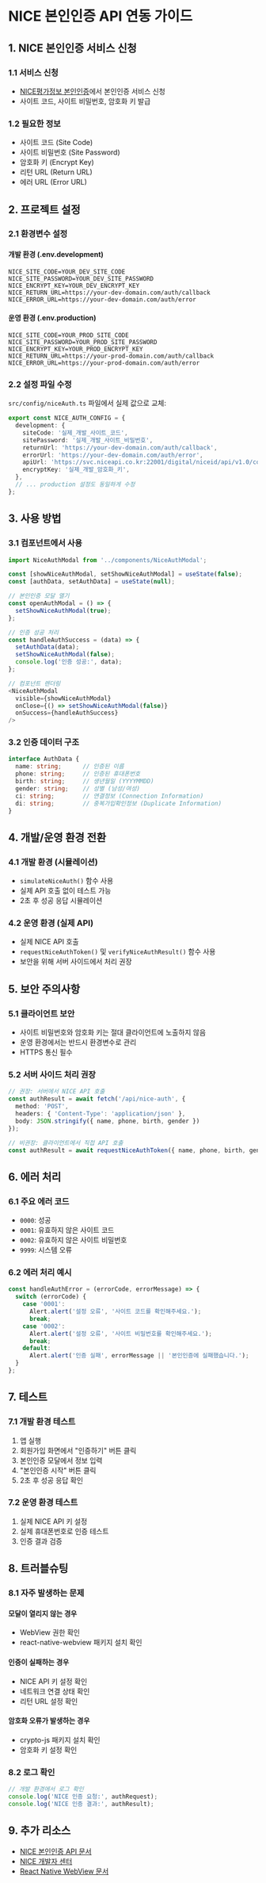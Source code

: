 # NICE 본인인증 API 연동 가이드

## 1. NICE 본인인증 서비스 신청

### 1.1 서비스 신청
- [NICE평가정보 본인인증](https://www.niceid.co.kr)에서 본인인증 서비스 신청
- 사이트 코드, 사이트 비밀번호, 암호화 키 발급

### 1.2 필요한 정보
- 사이트 코드 (Site Code)
- 사이트 비밀번호 (Site Password)
- 암호화 키 (Encrypt Key)
- 리턴 URL (Return URL)
- 에러 URL (Error URL)

## 2. 프로젝트 설정

### 2.1 환경변수 설정

#### 개발 환경 (.env.development)
```env
NICE_SITE_CODE=YOUR_DEV_SITE_CODE
NICE_SITE_PASSWORD=YOUR_DEV_SITE_PASSWORD
NICE_ENCRYPT_KEY=YOUR_DEV_ENCRYPT_KEY
NICE_RETURN_URL=https://your-dev-domain.com/auth/callback
NICE_ERROR_URL=https://your-dev-domain.com/auth/error
```

#### 운영 환경 (.env.production)
```env
NICE_SITE_CODE=YOUR_PROD_SITE_CODE
NICE_SITE_PASSWORD=YOUR_PROD_SITE_PASSWORD
NICE_ENCRYPT_KEY=YOUR_PROD_ENCRYPT_KEY
NICE_RETURN_URL=https://your-prod-domain.com/auth/callback
NICE_ERROR_URL=https://your-prod-domain.com/auth/error
```

### 2.2 설정 파일 수정

`src/config/niceAuth.ts` 파일에서 실제 값으로 교체:

```typescript
export const NICE_AUTH_CONFIG = {
  development: {
    siteCode: '실제_개발_사이트_코드',
    sitePassword: '실제_개발_사이트_비밀번호',
    returnUrl: 'https://your-dev-domain.com/auth/callback',
    errorUrl: 'https://your-dev-domain.com/auth/error',
    apiUrl: 'https://svc.niceapi.co.kr:22001/digital/niceid/api/v1.0/common/crypto/token',
    encryptKey: '실제_개발_암호화_키',
  },
  // ... production 설정도 동일하게 수정
};
```

## 3. 사용 방법

### 3.1 컴포넌트에서 사용

```typescript
import NiceAuthModal from '../components/NiceAuthModal';

const [showNiceAuthModal, setShowNiceAuthModal] = useState(false);
const [authData, setAuthData] = useState(null);

// 본인인증 모달 열기
const openAuthModal = () => {
  setShowNiceAuthModal(true);
};

// 인증 성공 처리
const handleAuthSuccess = (data) => {
  setAuthData(data);
  setShowNiceAuthModal(false);
  console.log('인증 성공:', data);
};

// 컴포넌트 렌더링
<NiceAuthModal
  visible={showNiceAuthModal}
  onClose={() => setShowNiceAuthModal(false)}
  onSuccess={handleAuthSuccess}
/>
```

### 3.2 인증 데이터 구조

```typescript
interface AuthData {
  name: string;      // 인증된 이름
  phone: string;     // 인증된 휴대폰번호
  birth: string;     // 생년월일 (YYYYMMDD)
  gender: string;    // 성별 (남성/여성)
  ci: string;        // 연결정보 (Connection Information)
  di: string;        // 중복가입확인정보 (Duplicate Information)
}
```

## 4. 개발/운영 환경 전환

### 4.1 개발 환경 (시뮬레이션)
- `simulateNiceAuth()` 함수 사용
- 실제 API 호출 없이 테스트 가능
- 2초 후 성공 응답 시뮬레이션

### 4.2 운영 환경 (실제 API)
- 실제 NICE API 호출
- `requestNiceAuthToken()` 및 `verifyNiceAuthResult()` 함수 사용
- 보안을 위해 서버 사이드에서 처리 권장

## 5. 보안 주의사항

### 5.1 클라이언트 보안
- 사이트 비밀번호와 암호화 키는 절대 클라이언트에 노출하지 않음
- 운영 환경에서는 반드시 환경변수로 관리
- HTTPS 통신 필수

### 5.2 서버 사이드 처리 권장
```typescript
// 권장: 서버에서 NICE API 호출
const authResult = await fetch('/api/nice-auth', {
  method: 'POST',
  headers: { 'Content-Type': 'application/json' },
  body: JSON.stringify({ name, phone, birth, gender })
});

// 비권장: 클라이언트에서 직접 API 호출
const authResult = await requestNiceAuthToken({ name, phone, birth, gender });
```

## 6. 에러 처리

### 6.1 주요 에러 코드
- `0000`: 성공
- `0001`: 유효하지 않은 사이트 코드
- `0002`: 유효하지 않은 사이트 비밀번호
- `9999`: 시스템 오류

### 6.2 에러 처리 예시
```typescript
const handleAuthError = (errorCode, errorMessage) => {
  switch (errorCode) {
    case '0001':
      Alert.alert('설정 오류', '사이트 코드를 확인해주세요.');
      break;
    case '0002':
      Alert.alert('설정 오류', '사이트 비밀번호를 확인해주세요.');
      break;
    default:
      Alert.alert('인증 실패', errorMessage || '본인인증에 실패했습니다.');
  }
};
```

## 7. 테스트

### 7.1 개발 환경 테스트
1. 앱 실행
2. 회원가입 화면에서 "인증하기" 버튼 클릭
3. 본인인증 모달에서 정보 입력
4. "본인인증 시작" 버튼 클릭
5. 2초 후 성공 응답 확인

### 7.2 운영 환경 테스트
1. 실제 NICE API 키 설정
2. 실제 휴대폰번호로 인증 테스트
3. 인증 결과 검증

## 8. 트러블슈팅

### 8.1 자주 발생하는 문제

#### 모달이 열리지 않는 경우
- WebView 권한 확인
- react-native-webview 패키지 설치 확인

#### 인증이 실패하는 경우
- NICE API 키 설정 확인
- 네트워크 연결 상태 확인
- 리턴 URL 설정 확인

#### 암호화 오류가 발생하는 경우
- crypto-js 패키지 설치 확인
- 암호화 키 설정 확인

### 8.2 로그 확인
```typescript
// 개발 환경에서 로그 확인
console.log('NICE 인증 요청:', authRequest);
console.log('NICE 인증 결과:', authResult);
```

## 9. 추가 리소스

- [NICE 본인인증 API 문서](https://www.niceid.co.kr)
- [NICE 개발자 센터](https://developers.niceid.co.kr)
- [React Native WebView 문서](https://github.com/react-native-webview/react-native-webview) 